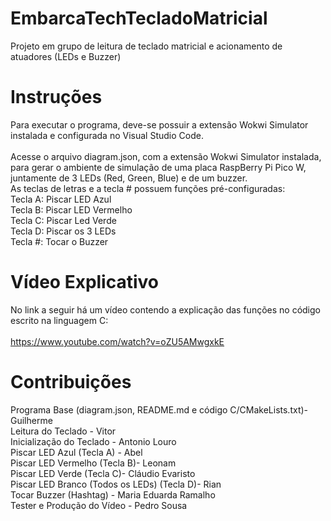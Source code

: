# EmbarcaTechTecladoMatricial
Projeto em grupo de leitura de teclado matricial e acionamento de atuadores (LEDs e Buzzer)

# Instruções

Para executar o programa, deve-se possuir a extensão Wokwi Simulator instalada e configurada no Visual Studio Code. <br><br>
Acesse o arquivo diagram.json, com a extensão Wokwi Simulator instalada, para gerar o ambiente de simulação de uma placa RaspBerry Pi Pico W, juntamente de 3 LEDs (Red, Green, Blue) e de um buzzer.<br>
As teclas de letras e a tecla # possuem funções pré-configuradas:<br>
Tecla A: Piscar LED Azul<br>
Tecla B: Piscar LED Vermelho<br>
Tecla C: Piscar Led Verde<br>
Tecla D: Piscar os 3 LEDs<br>
Tecla #: Tocar o Buzzer

# Vídeo Explicativo

No link a seguir há um vídeo contendo a explicação das funções no código escrito na linguagem C:<br><br>
https://www.youtube.com/watch?v=oZU5AMwgxkE

# Contribuições

Programa Base (diagram.json, README.md e código C/CMakeLists.txt)- Guilherme<br>
Leitura do Teclado - Vitor<br>
Inicialização do Teclado - Antonio Louro<br>
Piscar LED Azul (Tecla A) - Abel<br>
Piscar LED Vermelho (Tecla B)- Leonam<br>
Piscar LED Verde (Tecla C)- Cláudio Evaristo<br> 
Piscar LED Branco (Todos os LEDs) (Tecla D)- Rian<br>
Tocar Buzzer (Hashtag) - Maria Eduarda Ramalho<br>
Tester e Produção do Vídeo - Pedro Sousa
